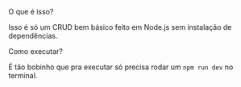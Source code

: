 O que é isso?

Isso é só um CRUD bem básico feito em Node.js sem instalação de dependências.

Como executar?

É tão bobinho que pra executar só precisa rodar um `npm run dev` no terminal.